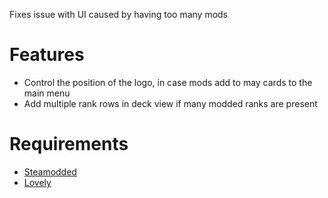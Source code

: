 Fixes issue with UI caused by having too many mods

# Features 
- Control the position of the logo, in case mods add to may cards to the main menu
- Add multiple rank rows in deck view if many modded ranks are present
# Requirements
- [Steamodded](https://github.com/Steamopollys/Steamodded)
- [Lovely](https://github.com/ethangreen-dev/lovely-injector)
